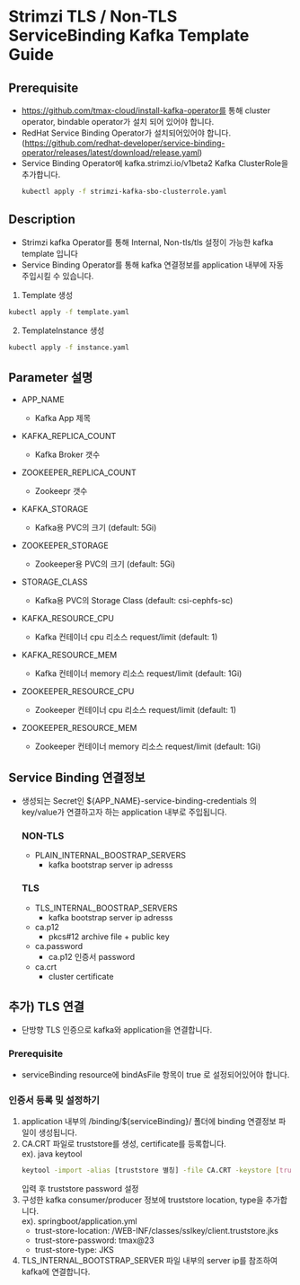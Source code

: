 # Strimzi TLS / Non-TLS ServiceBinding Kafka Template Guide

## Prerequisite
- https://github.com/tmax-cloud/install-kafka-operator를 통해 cluster operator, bindable operator가 설치 되어 있어야 합니다.
- RedHat Service Binding Operator가 설치되어있어야 합니다.  
  (https://github.com/redhat-developer/service-binding-operator/releases/latest/download/release.yaml)
- Service Binding Operator에 kafka.strimzi.io/v1beta2 Kafka ClusterRole을 추가합니다.  
  ```bash
  kubectl apply -f strimzi-kafka-sbo-clusterrole.yaml
  ```

## Description
- Strimzi kafka Operator를 통해 Internal, Non-tls/tls 설정이 가능한 kafka template 입니다
- Service Binding Operator를 통해 kafka 연결정보를 application 내부에 자동 주입시킬 수 있습니다.

1. Template 생성
```bash
kubectl apply -f template.yaml
```

2. TemplateInstance 생성
```bash
kubectl apply -f instance.yaml
```

## Parameter 설명
- APP_NAME  
  - Kafka App 제목

- KAFKA_REPLICA_COUNT  
  - Kafka Broker 갯수

- ZOOKEEPER_REPLICA_COUNT  
  - Zookeepr 갯수

- KAFKA_STORAGE
  - Kafka용 PVC의 크기 (default: 5Gi)

- ZOOKEEPER_STORAGE
  - Zookeeper용 PVC의 크기 (default: 5Gi)

- STORAGE_CLASS  
  - Kafka용 PVC의 Storage Class (default: csi-cephfs-sc)

- KAFKA_RESOURCE_CPU  
  - Kafka 컨테이너 cpu 리소스 request/limit (default: 1)

- KAFKA_RESOURCE_MEM  
  - Kafka 컨테이너 memory 리소스 request/limit (default: 1Gi)

- ZOOKEEPER_RESOURCE_CPU  
  - Zookeeper 컨테이너 cpu 리소스 request/limit (default: 1)

- ZOOKEEPER_RESOURCE_MEM  
  - Zookeeper 컨테이너 memory 리소스 request/limit (default: 1Gi)

## Service Binding 연결정보
- 생성되는 Secret인 ${APP_NAME}-service-binding-credentials 의 key/value가 연결하고자 하는 application 내부로 주입됩니다.  
  ### NON-TLS  
  - PLAIN_INTERNAL_BOOSTRAP_SERVERS
    - kafka bootstrap server ip adresss  
  ### TLS  
  - TLS_INTERNAL_BOOSTRAP_SERVERS
    - kafka bootstrap server ip adresss
  - ca.p12
    - pkcs#12 archive file + public key
  - ca.password
    - ca.p12 인증서 password
  - ca.crt
    - cluster certificate

## 추가) TLS 연결
- 단방향 TLS 인증으로 kafka와 application을 연결합니다.
### Prerequisite
- serviceBinding resource에 bindAsFile 항목이 true 로 설정되어있어야 합니다.  

### 인증서 등록 밎 설정하기
1. application 내부의 /binding/${serviceBinding}/ 폴더에 binding 연결정보 파일이 생성됩니다.  
2. CA.CRT 파일로 truststore를 생성, certificate를 등록합니다.  
   ex). java keytool  
   ```bash
   keytool -import -alias [truststore 별칭] -file CA.CRT -keystore [truststore이름] -storetype [JKS/PKCS12]
   ```
   입력 후 truststore password 설정  
3. 구성한 kafka consumer/producer 정보에 truststore location, type을 추가합니다.  
   ex). springboot/application.yml  
   - trust-store-location: /WEB-INF/classes/sslkey/client.truststore.jks
   - trust-store-password: tmax@23
   - trust-store-type: JKS  
4. TLS_INTERNAL_BOOTSTRAP_SERVER 파일 내부의 server ip를 참조하여 kafka에 연결합니다.
